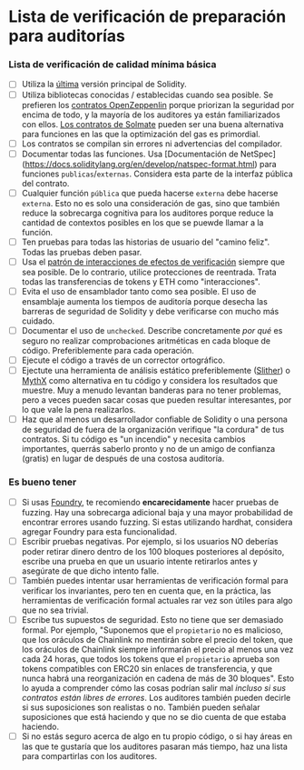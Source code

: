 # Lista de verificación de preparación para auditorías

### Lista de verificación de calidad mínima básica

- [ ] Utiliza la [última](https://docs.soliditylang.org/en/latest/) versión principal de Solidity.
- [ ] Utiliza bibliotecas conocidas / establecidas cuando sea posible. Se prefieren los [contratos OpenZeppenlin](https://github.com/OpenZeppelin/openzeppelin-contracts/) porque priorizan la seguridad por encima de todo, y la mayoría de los auditores ya están familiarizados con ellos. [Los contratos de Solmate](https://github.com/Rari-Capital/solmate) pueden ser una buena alternativa para funciones en las que la optimización del gas es primordial.
- [ ] Los contratos se compilan sin errores ni advertencias del compilador.
- [ ] Documentar todas las funciones. Usa [Documentación de NetSpec] (https://docs.soliditylang.org/en/develop/natspec-format.html) para funciones `publicas`/`externas`. Considera esta parte de la interfaz pública del contrato.
- [ ] Cualquier función `pública` que pueda hacerse `externa` debe hacerse `externa`. Esto no es solo una consideración de gas, sino que también reduce la sobrecarga cognitiva para los auditores porque reduce la cantidad de contextos posibles en los que se puewde llamar a la función.
- [ ] Ten pruebas para todas las historias de usuario del "camino feliz". Todas las pruebas deben pasar.
- [ ] Usa el [patrón de interacciones de efectos de verificación](https://docs.soliditylang.org/en/v0.8.13/security-considerations.html#use-the-checks-effects-interactions-pattern) siempre que sea posible. De lo contrario, utilice protecciones de reentrada. Trata todas las transferencias de tokens y ETH como "interacciones".
- [ ] Evita el uso de ensamblador tanto como sea posible. El uso de ensamblaje aumenta los tiempos de auditoría porque desecha las barreras de seguridad de Solidity y debe verificarse con mucho más cuidado.
- [ ] Documentar el uso de `unchecked`. Describe concretamente *por qué* es seguro no realizar comprobaciones aritméticas en cada bloque de código. Preferiblemente para cada operación.
- [ ] Ejecute el código a través de un corrector ortográfico.
- [ ] Ejectute una herramienta de análisis estático preferiblemente ([Slither](https://github.com/crytic/slither)) o [MythX](https://mythx.io/) como alternativa en tu código y considera los resultados que muestre. Muy a menudo levantan banderas para no tener problemas, pero a veces pueden sacar cosas que pueden resultar interesantes, por lo que vale la pena realizarlos.
- [ ] Haz que al menos un desarrollador confiable de Solidity o una persona de seguridad de fuera de la organización verifique "la cordura" de tus contratos. Si tu código es "un incendio" y necesita cambios importantes, querrás saberlo pronto y no de un amigo de confianza (gratis) en lugar de después de una costosa auditoría.

### Es bueno tener

- [ ] Si usas [Foundry](https://github.com/foundry-rs/foundry), te recomiendo **encarecidamente** hacer pruebas de fuzzing. Hay una sobrecarga adicional baja y una mayor probabilidad de encontrar errores usando fuzzing. Si estas utilizando hardhat, considera agregar Foundry para esta funcionalidad.
- [ ] Escribir pruebas negativas. Por ejemplo, si los usuarios NO deberías poder retirar dinero dentro de los 100 bloques posteriores al depósito, escribe una prueba en que un usuario intente retirarlos antes y asegúrate de que dicho intento falle.
- [ ] También puedes intentar usar herramientas de verificación formal para verificar los invariantes, pero ten en cuenta que, en la práctica, las herramientas de verificación formal actuales rar vez son útiles para algo que no sea trivial.
- [ ] Escribe tus supuestos de seguridad. Esto no tiene que ser demasiado formal. Por ejemplo, "Suponemos que el `propietario` no es malicioso, que los oráculos de Chainlink no mentirán sobre el precio del token, que los oráculos de Chainlink siempre informarán el precio al menos una vez cada 24 horas, que todos los tokens que el `propietario` aprueba son tokens compatibles con ERC20 sin enlaces de transferencia, y que nunca habrá una reorganización en cadena de más de 30 bloques". Esto lo ayuda a comprender cómo las cosas podrían salir mal *incluso si sus contratos están libres de errores*. Los auditores también pueden decirle si sus suposiciones son realistas o no. También pueden señalar suposiciones que está haciendo y que no se dio cuenta de que estaba haciendo.
- [ ] Si no estás seguro acerca de algo en tu propio código, o si hay áreas en las que te gustaría que los auditores pasaran más tiempo, haz una lista para compartirlas con los auditores.
